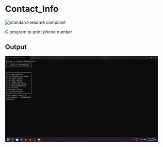 # Contact_Info        
![standard-readme compliant](https://img.shields.io/badge/Contact__info-Standard-brightgreen)

C program to print phone number

## Output

![1.png](https://github.com/ShivanshGuleria/Contact_Info/blob/a99efdb3709787416afd6c6d99cc32dd4214b7ef/.images/1.png)






 
